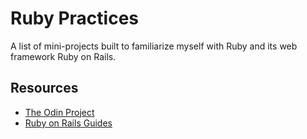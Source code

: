 # Ruby Practices

A list of mini-projects built to familiarize myself with Ruby and its web framework Ruby on Rails.

## Resources

* [The Odin Project](https://www.theodinproject.com/)
* [Ruby on Rails Guides](https://guides.rubyonrails.org/)